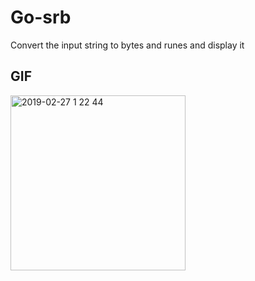 # Go-srb

Convert the input string to bytes and runes and display it

## GIF
<img width="280" alt="2019-02-27 1 22 44" src="https://user-images.githubusercontent.com/23554528/53428509-47432480-3a2e-11e9-96fb-6108836a931c.png">
